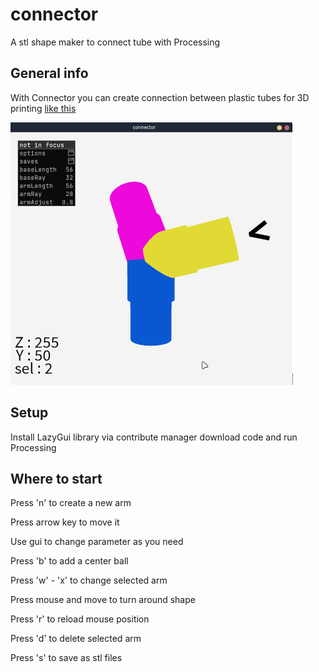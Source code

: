 # connector
A stl shape maker to connect tube with Processing

## General info
With Connector you can create connection between plastic tubes for 3D printing [like this](https://matheplica.github.io/3D.html)

![Example screenshot](./img/connector.jpg)

## Setup
Install LazyGui library via contribute manager
download code and run Processing

## Where to start

Press 'n' to create a new arm

Press arrow key to move it

Use gui to change parameter as you need

Press 'b' to add a center ball

Press 'w' - 'x' to change selected arm

Press mouse and move to turn around shape

Press 'r' to reload mouse position

Press 'd' to delete selected arm

Press 's' to save as stl files
